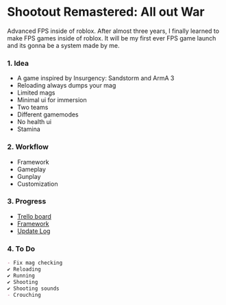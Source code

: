 # Shootout Remastered: All out War
Advanced FPS inside of roblox.
After almost three years, I finally learned to make FPS games inside of roblox.
It will be my first ever FPS game launch and its gonna be a system made by me.

### 1. Idea
- A game inspired by Insurgency: Sandstorm and ArmA 3
- Reloading always dumps your mag
- Limited mags
- Minimal ui for immersion
- Two teams
- Different gamemodes
- No health ui
- Stamina

### 2. Workflow
- Framework
- Gameplay
- Gunplay
- Customization

### 3. Progress
- [Trello board](https://trello.com/b/mRVDuOby/advanced-fps)
- [Framework](https://github.com/Stormtrooperhelmet/framework/blob/framework/framework.md)
- [Update Log](https://github.com/Stormtrooperhelmet/Shootout-Remastered-All-out-War/blob/updates/README.md)

### 4. To Do
```markdown
- Fix mag checking
✔ Reloading
✔ Running
✔ Shooting
✔ Shooting sounds
- Crouching
```

